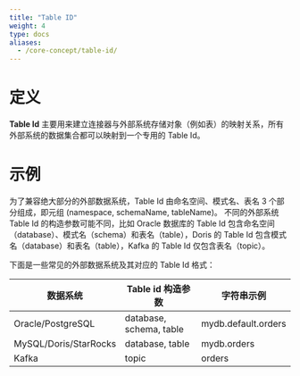 ```yaml
---
title: "Table ID"
weight: 4
type: docs
aliases:
  - /core-concept/table-id/
---
```

<!--
Licensed to the Apache Software Foundation (ASF) under one
or more contributor license agreements.  See the NOTICE file
distributed with this work for additional information
regarding copyright ownership.  The ASF licenses this file
to you under the Apache License, Version 2.0 (the
"License"); you may not use this file except in compliance
with the License.  You may obtain a copy of the License at

  http://www.apache.org/licenses/LICENSE-2.0

Unless required by applicable law or agreed to in writing,
software distributed under the License is distributed on an
"AS IS" BASIS, WITHOUT WARRANTIES OR CONDITIONS OF ANY
KIND, either express or implied.  See the License for the
specific language governing permissions and limitations
under the License.
-->

# 定义

**Table Id** 主要用来建立连接器与外部系统存储对象（例如表）的映射关系，所有外部系统的数据集合都可以映射到一个专用的 Table Id。

# 示例

为了兼容绝大部分的外部数据系统，Table Id 由命名空间、模式名、表名 3 个部分组成，即元组 (namespace, schemaName, tableName)。
不同的外部系统 Table Id 的构造参数可能不同，比如 Oracle 数据库的 Table Id 包含命名空间（database）、模式名（schema）和表名（table），Doris 的 Table Id 包含模式名（database）和表名（table），Kafka 的 Table Id 仅包含表名（topic）。

下面是一些常见的外部数据系统及其对应的 Table Id 格式：

| 数据系统                  | Table id 构造参数           | 字符串示例               |
|-----------------------|-------------------------|---------------------|
| Oracle/PostgreSQL     | database, schema, table | mydb.default.orders |
| MySQL/Doris/StarRocks | database, table         | mydb.orders         |
| Kafka                 | topic                   | orders              |
